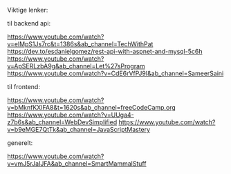 Viktige lenker:

til backend api:

https://www.youtube.com/watch?v=elMpS1Js7rc&t=1386s&ab_channel=TechWithPat
https://dev.to/esdanielgomez/rest-api-with-aspnet-and-mysql-5c6h
https://www.youtube.com/watch?v=ApSERLzbA9g&ab_channel=Let%27sProgram
https://www.youtube.com/watch?v=CdE6rVfPJ9I&ab_channel=SameerSaini

til frontend:

https://www.youtube.com/watch?v=bMknfKXIFA8&t=1620s&ab_channel=freeCodeCamp.org
https://www.youtube.com/watch?v=UUga4-z7b6s&ab_channel=WebDevSimplified
https://www.youtube.com/watch?v=b9eMGE7QtTk&ab_channel=JavaScriptMastery

generelt:

https://www.youtube.com/watch?v=vmJ5rJaIJFA&ab_channel=SmartMammalStuff
